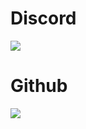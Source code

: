 # Discord
<a href="https://discord.com/users/804712098625486848"><img src="https://discord.c99.nl/widget/theme-2/804712098625486848.png"></a>

# Github
<a href="https://github.com/hcs1219"><img src="https://github-readme-stats.vercel.app/api/top-langs?username=hcs1219&layout=compact"></a>

